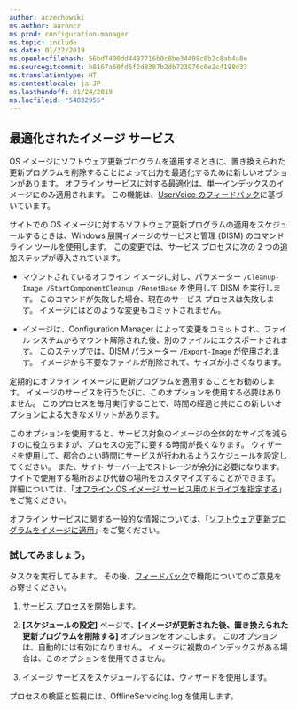 ```yaml
---
author: aczechowski
ms.author: aaroncz
ms.prod: configuration-manager
ms.topic: include
ms.date: 01/22/2019
ms.openlocfilehash: 56bd7400dd4487716b0c8be34498c8b2c8ab4a8e
ms.sourcegitcommit: b8167a60fd6f2d8387b2db723976c0e2c4198d33
ms.translationtype: HT
ms.contentlocale: ja-JP
ms.lasthandoff: 01/24/2019
ms.locfileid: "54832955"
---
```

## <a name="bkmk_resetbase"></a> 最適化されたイメージ サービス
<!--3555951-->

OS イメージにソフトウェア更新プログラムを適用するときに、置き換えられた更新プログラムを削除することによって出力を最適化するために新しいオプションがあります。 オフライン サービスに対する最適化は、単一インデックスのイメージにのみ適用されます。 この機能は、[UserVoice のフィードバック](https://configurationmanager.uservoice.com/forums/300492-ideas/suggestions/34230259-integrate-resetbase-and-wim-optimization-exportin)に基づいています。 

サイトでの OS イメージに対するソフトウェア更新プログラムの適用をスケジュールするときは、Windows 展開イメージのサービスと管理 (DISM) のコマンド ライン ツールを使用します。 この変更では、サービス プロセスに次の 2 つの追加ステップが導入されています。  

- マウントされているオフライン イメージに対し、パラメーター `/Cleanup-Image /StartComponentCleanup /ResetBase` を使用して DISM を実行します。 このコマンドが失敗した場合、現在のサービス プロセスは失敗します。 イメージにはどのような変更もコミットされません。  

-  イメージは、Configuration Manager によって変更をコミットされ、ファイル システムからマウント解除された後、別のファイルにエクスポートされます。 このステップでは、DISM パラメーター `/Export-Image` が使用されます。 イメージから不要なファイルが削除されて、サイズが小さくなります。  

定期的にオフライン イメージに更新プログラムを適用することをお勧めします。 イメージのサービスを行うたびに、このオプションを使用する必要はありません。 このプロセスを毎月実行することで、時間の経過と共にこの新しいオプションによる大きなメリットがあります。 

このオプションを使用すると、サービス対象のイメージの全体的なサイズを減らすのに役立ちますが、プロセスの完了に要する時間が長くなります。 ウィザードを使用して、都合のよい時間にサービスが行われるようスケジュールを設定してください。 また、サイト サーバー上でストレージが余分に必要になります。 サイトで使用する場所および代替の場所をカスタマイズすることができます。 詳細については、「[オフライン OS イメージ サービス用のドライブを指定する](/sccm/osd/get-started/manage-operating-system-images#bkmk_servicing-drive)」をご覧ください。 

オフライン サービスに関する一般的な情報については、「[ソフトウェア更新プログラムをイメージに適用](/sccm/osd/get-started/manage-operating-system-images#BKMK_OSImagesApplyUpdates)」をご覧ください。 


### <a name="try-it-out"></a>試してみましょう。

タスクを実行してみます。 その後、[フィードバック](/sccm/core/understand/find-help#product-feedback)で機能についてのご意見をお寄せください。

1. [サービス プロセス](/sccm/osd/get-started/manage-operating-system-images#servicing-process)を開始します。  

2. **[スケジュールの設定]** ページで、**[イメージが更新された後、置き換えられた更新プログラムを削除する]** オプションをオンにします。 このオプションは、自動的には有効になりません。 イメージに複数のインデックスがある場合は、このオプションを使用できません。  

3. イメージ サービスをスケジュールするには、ウィザードを使用します。  

プロセスの検証と監視には、OfflineServicing.log を使用します。 

